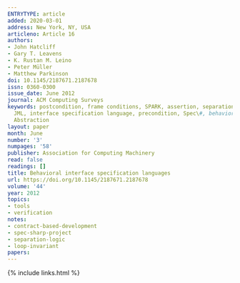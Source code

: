 ```yaml
---
ENTRYTYPE: article
added: 2020-03-01
address: New York, NY, USA
articleno: Article 16
authors:
- John Hatcliff
- Gary T. Leavens
- K. Rustan M. Leino
- Peter Müller
- Matthew Parkinson
doi: 10.1145/2187671.2187678
issn: 0360-0300
issue_date: June 2012
journal: ACM Computing Surveys
keywords: postcondition, frame conditions, SPARK, assertion, separation logic, invariant,
  JML, interface specification language, precondition, Spec\#, behavioral subtyping,
  Abstraction
layout: paper
month: June
number: '3'
numpages: '58'
publisher: Association for Computing Machinery
read: false
readings: []
title: Behavioral interface specification languages
url: https://doi.org/10.1145/2187671.2187678
volume: '44'
year: 2012
topics:
- tools
- verification
notes:
- contract-based-development
- spec-sharp-project
- separation-logic
- loop-invariant
papers:
---
```


{% include links.html %}
